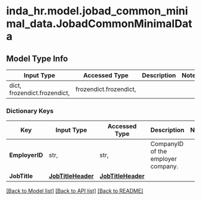 # inda_hr.model.jobad_common_minimal_data.JobadCommonMinimalData

## Model Type Info
Input Type | Accessed Type | Description | Notes
------------ | ------------- | ------------- | -------------
dict, frozendict.frozendict,  | frozendict.frozendict,  |  | 

### Dictionary Keys
Key | Input Type | Accessed Type | Description | Notes
------------ | ------------- | ------------- | ------------- | -------------
**EmployerID** | str,  | str,  | CompanyID of the employer company. | 
**JobTitle** | [**JobTitleHeader**](JobTitleHeader.md) | [**JobTitleHeader**](JobTitleHeader.md) |  | 

[[Back to Model list]](../../README.md#documentation-for-models) [[Back to API list]](../../README.md#documentation-for-api-endpoints) [[Back to README]](../../README.md)

